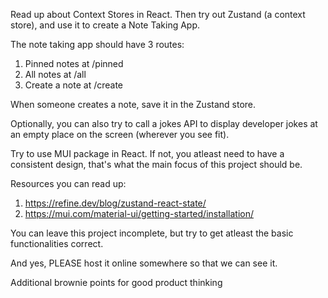 Read up about Context Stores in React. Then try out Zustand (a context store), and use it to create a Note Taking App.

The note taking app should have 3 routes:

1. Pinned notes at /pinned
2. All notes at /all
3. Create a note at /create

When someone creates a note, save it in the Zustand store.

Optionally, you can also try to call a jokes API to display developer jokes at an empty place on the screen (wherever you see fit).

Try to use MUI package in React. If not, you atleast need to have a consistent design, that's what the main focus of this project should be.

Resources you can read up:

1. https://refine.dev/blog/zustand-react-state/
2. https://mui.com/material-ui/getting-started/installation/

You can leave this project incomplete, but try to get atleast the basic functionalities correct.

And yes, PLEASE host it online somewhere so that we can see it.

Additional brownie points for good product thinking
